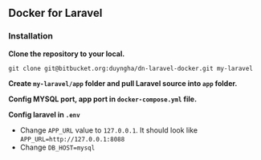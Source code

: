 ## Docker for Laravel

### Installation

**Clone the repository to your local.**

`git clone git@bitbucket.org:duyngha/dn-laravel-docker.git my-laravel`

**Create `my-laravel/app` folder and pull Laravel source into `app` folder.**

**Config MYSQL port, app port in `docker-compose.yml` file.**

**Config laravel in `.env`**
- Change `APP_URL` value to `127.0.0.1`. It should look like `APP_URL=http://127.0.0.1:8088`
- Change `DB_HOST=mysql`


